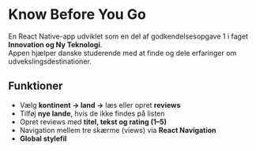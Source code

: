 # Know Before You Go

En React Native-app udviklet som en del af godkendelsesopgave 1 i faget **Innovation og Ny Teknologi**.  
Appen hjælper danske studerende med at finde og dele erfaringer om udvekslingsdestinationer.

## Funktioner
- Vælg **kontinent → land →** læs eller opret **reviews**
- Tilføj **nye lande**, hvis de ikke findes på listen
- Opret reviews med **titel, tekst og rating (1–5)**
- Navigation mellem tre skærme (views) via **React Navigation**
- **Global stylefil** 
